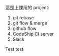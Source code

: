 這是上課用的 project:
1. git rebase
2. git flow & merge
3. github flow
4. CodeShip CI server
5. Slack




Test test
